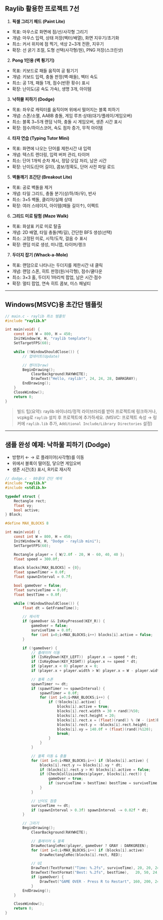 ## Raylib 활용한 프로젝트 7선

1. **픽셀 그리기 패드 (Paint Lite)**

* 목표: 마우스로 화면에 점/선/사각형 그리기
* 개념: 마우스 입력, 상태 저장(벡터/배열), 화면 지우기/초기화
* 최소: 커서 위치에 점 찍기, 색상 2\~3개 전환, 지우기
* 확장: 선 굵기 조절, 도형 선택(사각형/원), PNG 저장(스크린샷)

2. **Pong 1인용 (벽 튕기기)**

* 목표: 키보드로 패들 움직여 공 튕기기
* 개념: 키보드 입력, 충돌 판정(벽·패들), 벡터 속도
* 최소: 공 1개, 패들 1개, 점수(반환 횟수) 표시
* 확장: 난이도(공 속도 가속), 생명 3개, 아이템

3. **낙하물 피하기 (Dodge)**

* 목표: 좌우로 캐릭터를 움직이며 위에서 떨어지는 블록 피하기
* 개념: 스폰/소멸, AABB 충돌, 게임 루프·상태(대기/플레이/게임오버)
* 최소: 블록 3\~5개 랜덤 낙하, 충돌 시 게임오버, 생존 시간 표시
* 확장: 점수/하이스코어, 속도 점차 증가, 무적 아이템

4. **타자 연습 (Typing Tutor Mini)**

* 목표: 화면에 나오는 단어를 제한시간 내 입력
* 개념: 텍스트 렌더링, 입력 버퍼 관리, 타이머
* 최소: 단어 1개씩 순차 제시, 정답·오답 처리, 남은 시간
* 확장: 난이도(단어 길이), 콤보/정확도, 단어 사전 파일 로드

5. **벽돌깨기 초간단 (Breakout Lite)**

* 목표: 공로 벽돌을 제거
* 개념: 타일 그리드, 충돌 분기(상/하/좌/우), 반사
* 최소: 3×5 벽돌, 클리어/실패 상태
* 확장: 여러 스테이지, 아이템(패들 길이↑), 이펙트

6. **그리드 미로 탐험 (Maze Walk)**

* 목표: 화살표 키로 미로 탈출
* 개념: 2D 배열, 타일 충돌(벽/길), 간단한 BFS 생성(선택)
* 최소: 고정된 미로, 시작/도착, 걸음 수 표시
* 확장: 랜덤 미로 생성, 미니맵, 타이머/랭크

7. **두더지 잡기 (Whack-a-Mole)**

* 목표: 랜덤으로 나타나는 두더지를 제한시간 내 클릭
* 개념: 랜덤 스폰, 히트 판정(원/사각형), 점수/쿨다운
* 최소: 3×3 홀, 두더지 1마리씩 팝업, 남은 시간·점수
* 확장: 멀티 팝업, 연속 히트 콤보, 미스 패널티

---

## Windows(MSVC)용 초간단 템플릿

```c
// main.c - raylib 최소 템플릿
#include "raylib.h"

int main(void) {
    const int W = 800, H = 450;
    InitWindow(W, H, "raylib template");
    SetTargetFPS(60);

    while (!WindowShouldClose()) {
        // 업데이트(Update)

        // 렌더(Draw)
        BeginDrawing();
            ClearBackground(RAYWHITE);
            DrawText("Hello, raylib!", 24, 24, 28, DARKGRAY);
        EndDrawing();
    }
    CloseWindow();
    return 0;
}
```

> 빌드 팁(요약): raylib 바이너리/정적 라이브러리를 받아 프로젝트에 링크하거나, vcpkg로 `raylib` 설치 후 프로젝트에 추가하세요. (MSVC: 프로젝트 속성 → 링커에 `raylib.lib` 추가, `Additional Include/Library Directories` 설정)

---

## 샘플 완성 예제: **낙하물 피하기 (Dodge)**

* 방향키 ← → 로 플레이어(사각형)를 이동
* 위에서 블록이 떨어짐, 닿으면 게임오버
* 생존 시간(초) 표시, R키로 재시작

```c
// dodge.c - 80줄대 간단 예제
#include "raylib.h"
#include <stdlib.h>

typedef struct {
    Rectangle rect;
    float vy;
    bool active;
} Block;

#define MAX_BLOCKS 8

int main(void) {
    const int W = 800, H = 450;
    InitWindow(W, H, "Dodge - raylib mini");
    SetTargetFPS(60);

    Rectangle player = { W/2.0f - 20, H - 60, 40, 40 };
    float speed = 300.0f;

    Block blocks[MAX_BLOCKS] = {0};
    float spawnTimer = 0.0f;
    float spawnInterval = 0.7f;

    bool gameOver = false;
    float surviveTime = 0.0f;
    float bestTime = 0.0f;

    while (!WindowShouldClose()) {
        float dt = GetFrameTime();

        // 재시작
        if (gameOver && IsKeyPressed(KEY_R)) {
            gameOver = false;
            surviveTime = 0.0f;
            for (int i=0;i<MAX_BLOCKS;i++) blocks[i].active = false;
        }

        if (!gameOver) {
            // 플레이어 이동
            if (IsKeyDown(KEY_LEFT))  player.x -= speed * dt;
            if (IsKeyDown(KEY_RIGHT)) player.x += speed * dt;
            if (player.x < 0) player.x = 0;
            if (player.x + player.width > W) player.x = W - player.width;

            // 블록 스폰
            spawnTimer += dt;
            if (spawnTimer >= spawnInterval) {
                spawnTimer = 0.0f;
                for (int i=0;i<MAX_BLOCKS;i++) {
                    if (!blocks[i].active) {
                        blocks[i].active = true;
                        blocks[i].rect.width = 30 + rand()%50;
                        blocks[i].rect.height = 20;
                        blocks[i].rect.x = (float)(rand() % (W - (int)blocks[i].rect.width));
                        blocks[i].rect.y = -blocks[i].rect.height;
                        blocks[i].vy = 140.0f + (float)(rand()%120);
                        break;
                    }
                }
            }

            // 블록 이동 & 충돌
            for (int i=0;i<MAX_BLOCKS;i++) if (blocks[i].active) {
                blocks[i].rect.y += blocks[i].vy * dt;
                if (blocks[i].rect.y > H) blocks[i].active = false;
                if (CheckCollisionRecs(player, blocks[i].rect)) {
                    gameOver = true;
                    if (surviveTime > bestTime) bestTime = surviveTime;
                }
            }

            // 난이도 점증
            surviveTime += dt;
            if (spawnInterval > 0.3f) spawnInterval -= 0.02f * dt;
        }

        // 그리기
        BeginDrawing();
            ClearBackground(RAYWHITE);

            // 플레이어 & 블록
            DrawRectangleRec(player, gameOver ? GRAY : DARKGREEN);
            for (int i=0;i<MAX_BLOCKS;i++) if (blocks[i].active)
                DrawRectangleRec(blocks[i].rect, RED);

            // UI
            DrawText(TextFormat("Time: %.2fs", surviveTime), 20, 20, 24, DARKGRAY);
            DrawText(TextFormat("Best: %.2fs", bestTime),   20, 50, 24, DARKGRAY);
            if (gameOver) {
                DrawText("GAME OVER - Press R to Restart", 160, 200, 24, MAROON);
            }
        EndDrawing();
    }

    CloseWindow();
    return 0;
}
```
